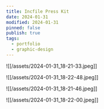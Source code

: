 ```yaml
---
title: Incfile Press Kit
date: 2024-01-31
modified: 2024-01-31
pinned: false
publish: true
tags:
  - portfolio
  - graphic-design
---
```


![[/assets/2024-01-31_18-21-33.jpeg]]

![[/assets/2024-01-31_18-22-48.jpeg]]

![[/assets/2024-01-31_18-21-46.jpeg]]

![[/assets/2024-01-31_18-22-00.jpeg]]
